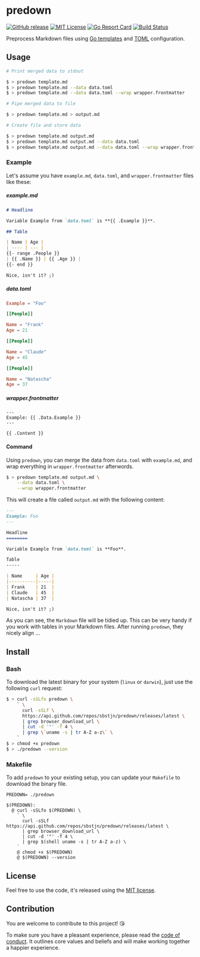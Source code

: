 # predown

[![GitHub release](https://img.shields.io/github/release/sbstjn/predown.svg?maxAge=600)](https://github.com/sbstjn/predown/releases)
[![MIT License](https://img.shields.io/github/license/sbstjn/predown.svg?maxAge=3600)](https://github.com/sbstjn/predown/blob/master/LICENSE.md)
[![Go Report Card](https://goreportcard.com/badge/github.com/sbstjn/predown)](https://goreportcard.com/report/github.com/sbstjn/predown)
[![Build Status](https://img.shields.io/circleci/project/sbstjn/predown.svg?maxAge=600)](https://circleci.com/gh/sbstjn/appsync-router)

Preprocess Markdown files using [Go templates](https://golang.org/pkg/text/template/) and [TOML](https://github.com/toml-lang/toml) configuration.

## Usage

```bash
# Print merged data to stdout

$ > predown template.md
$ > predown template.md --data data.toml
$ > predown template.md --data data.toml --wrap wrapper.frontmatter

# Pipe merged data to file

$ > predown template.md > output.md

# Create file and store data

$ > predown template.md output.md
$ > predown template.md output.md --data data.toml
$ > predown template.md output.md --data data.toml --wrap wrapper.frontmatter
```

### Example

Let's assume you have `example.md`, `data.toml`, and `wrapper.frontmatter` files like these:

##### example.md

```markdown
# Headline

Variable Example from `data.toml` is **{{ .Example }}**.

## Table

| Name | Age |
| ---- | --- |
{{- range .People }}
| {{ .Name }} | {{ .Age }} |
{{- end }}

Nice, isn't it? ;)
````

##### data.toml

```toml
Example = "Foo"

[[People]]

Name = "Frank"
Age = 21

[[People]]

Name = "Claude"
Age = 45

[[People]]

Name = "Natascha"
Age = 37
```

##### wrapper.frontmatter

```frontmatter
---
Example: {{ .Data.Example }}
---

{{ .Content }}
```

#### Command

Using `predown`, you can merge the data from `data.toml` with `example.md`, and wrap everything in `wrapper.frontmatter` afterwords.

```bash
$ > predown template.md output.md \
    --data data.toml \
    --wrap wrapper.frontmatter
```

This will create a file called `output.md` with the following content:

```markdown
---
Example: Foo
---

Headline
========

Variable Example from `data.toml` is **Foo**.

Table
-----

| Name     | Age |
|----------|-----|
| Frank    | 21  |
| Claude   | 45  |
| Natascha | 37  |

Nice, isn't it? ;)
```

As you can see, the `Markdown` file will be tidied up. This can be very handy if you work with tables in your Markdown files. After running `predown`, they nicely align …

## Install

### Bash

To download the latest binary for your system (`linux` or `darwin`), just use the following `curl` request:

```bash
$ > curl -sSLfo predown \
    ` \
      curl -sSLf \
      https://api.github.com/repos/sbstjn/predown/releases/latest \
      | grep browser_download_url \
      | cut -d '"' -f 4 \
      | grep \`uname -s | tr A-Z a-z\` \
    `
$ > chmod +x predown
$ > ./predown --version
```

### Makefile

To add `predown` to your existing setup, you can update your `Makefile` to download the binary file.

```make
PREDOWN= ./predown

$(PREDOWN):
  @ curl -sSLfo $(PREDOWN) \
    ` \
      curl -sSLf https://api.github.com/repos/sbstjn/predown/releases/latest \
      | grep browser_download_url \
      | cut -d '"' -f 4 \
      | grep $(shell uname -s | tr A-Z a-z) \
    `
    @ chmod +x $(PREDOWN)
    @ $(PREDOWN) --version
```

## License

Feel free to use the code, it's released using the [MIT license](LICENSE.md).

## Contribution

You are welcome to contribute to this project! 😘 

To make sure you have a pleasant experience, please read the [code of conduct](CODE_OF_CONDUCT.md). It outlines core values and beliefs and will make working together a happier experience.
